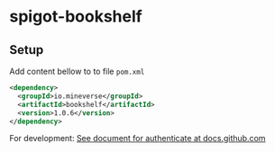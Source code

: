 # spigot-bookshelf

## Setup

Add content bellow to to file `pom.xml`
```xml
<dependency>
  <groupId>io.mineverse</groupId>
  <artifactId>bookshelf</artifactId>
  <version>1.0.6</version>
</dependency>
```

For development: [See document for authenticate at docs.github.com](https://docs.github.com/en/packages/working-with-a-github-packages-registry/working-with-the-apache-maven-registry#authenticating-with-a-personal-access-token)
